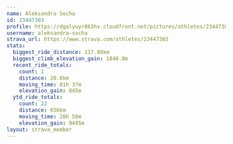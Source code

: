```yaml
---
name: Aleksandra Socha
id: 23447303
profile: https://dgalywyr863hv.cloudfront.net/pictures/athletes/23447303/14745546/4/large.jpg
username: aleksandra-socha
strava_url: https://www.strava.com/athletes/23447303
stats:
  biggest_ride_distance: 117.89km
  biggest_climb_elevation_gain: 1840.8m
  recent_ride_totals:
    count: 1
    distance: 20.8km
    moving_time: 01h 37m
    elevation_gain: 845m
  ytd_ride_totals:
    count: 22
    distance: 656km
    moving_time: 28h 56m
    elevation_gain: 9495m
layout: strava_member
--- 
```

